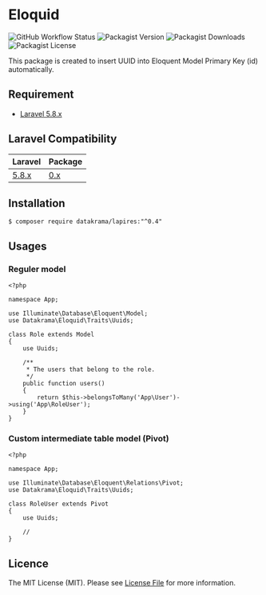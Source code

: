# Eloquid
![GitHub Workflow Status](https://img.shields.io/github/workflow/status/datakrama/eloquid/CI?style=flat-square) ![Packagist Version](https://img.shields.io/packagist/v/datakrama/eloquid?style=flat-square) ![Packagist Downloads](https://img.shields.io/packagist/dm/datakrama/eloquid?style=flat-square) ![Packagist License](https://img.shields.io/packagist/l/datakrama/eloquid?style=flat-square)

This package is created to insert UUID into Eloquent Model Primary Key (id) automatically.

## Requirement
- [Laravel 5.8.x](https://github.com/laravel/framework "Laravel")

## Laravel Compatibility

|   Laravel                             | Package                                               |
| ------------------------------------- | ----------------------------------------------------- |
| [5.8.x](https://laravel.com/docs/5.8) | [0.x](https://github.com/datakrama/eloquid/tree/v0)   |

## Installation
`$ composer require datakrama/lapires:"^0.4"`

## Usages
### Reguler model
```
<?php

namespace App;

use Illuminate\Database\Eloquent\Model;
use Datakrama\Eloquid\Traits\Uuids;

class Role extends Model
{
    use Uuids;
    
    /**
     * The users that belong to the role.
     */
    public function users()
    {
        return $this->belongsToMany('App\User')->using('App\RoleUser');
    }
}
```

### Custom intermediate table model (Pivot)

```
<?php

namespace App;

use Illuminate\Database\Eloquent\Relations\Pivot;
use Datakrama\Eloquid\Traits\Uuids;

class RoleUser extends Pivot
{
    use Uuids;
    
    //
}
```

## Licence
The MIT License (MIT). Please see [License File](https://github.com/datakrama/eloquid/blob/master/LICENSE.md "License File") for more information.
